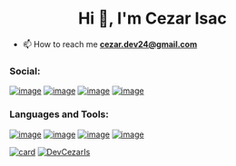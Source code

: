 <h1 align="center">Hi 👋, I'm Cezar Isac</h1>


<!-- - 🌱 I’m currently learning about Front-End -->

- 📫 How to reach me **cezar.dev24@gmail.com**

<h3 align="left">Social:</h3>

[![image](https://img.shields.io/badge/Instagram-E4405F?style=for-the-badge&logo=instagram&logoColor=white)](https://www.instagram.com/yes_cyzr/)
[![image](https://img.shields.io/badge/GitHub-100000?style=for-the-badge&logo=github&logoColor=white)](https://github.com/DevCezarIs)
[![image](https://img.shields.io/badge/dev.to-0A0A0A?style=for-the-badge&logo=dev.to&logoColor=white)](https://dev.to/DevCezarIs)
[![image](https://img.shields.io/badge/Linkedin-0a66c2?style=for-the-badge&logo=linkedin&logoColor=white)](https://www.linkedin.com/in/cezar-isac-simeão-barbosa-764205270/)


<h3 align="left">Languages and Tools:</h3>

[![image](https://img.shields.io/badge/-Python-darkblue?style=for-the-badge&logo=python&logoColor=white)](https://www.python.org/)
[![image](https://img.shields.io/badge/HTML5-E34F26?style=for-the-badge&logo=html5&logoColor=white)](https://developer.mozilla.org/en-US/docs/Web/HTML)
[![image](https://img.shields.io/badge/CSS3-1572B6?style=for-the-badge&logo=css3&logoColor=white)](https://developer.mozilla.org/pt-BR/docs/Web/CSS)
[![image](https://img.shields.io/badge/Git-E34F26?style=for-the-badge&logo=git&logoColor=white)](https://git-scm.com/)


[![card](https://github-readme-stats.vercel.app/api?username=DevCezarIs&theme=dark&show_icons=true)](https://github.com/DevCezarIs/)
[![DevCezarIs](https://github-readme-stats.vercel.app/api/top-langs/?username=DevCezarIs&hide=html&layout=compact&theme=dark)](https://github.com/DevCezarIs/)
